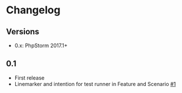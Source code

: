 # Changelog

## Versions
* 0.x: PhpStorm 2017.1+


## 0.1
* First release
* Linemarker and intention for test runner in Feature and Scenario [#1](https://github.com/Haehnchen/idea-php-behat-plugin/issues/1)